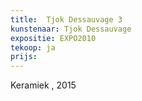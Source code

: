 ```yaml
---
title:  Tjok Dessauvage 3
kunstenaar: Tjok Dessauvage
expositie: EXPO2010
tekoop: ja
prijs:
---
```


Keramiek , 2015
